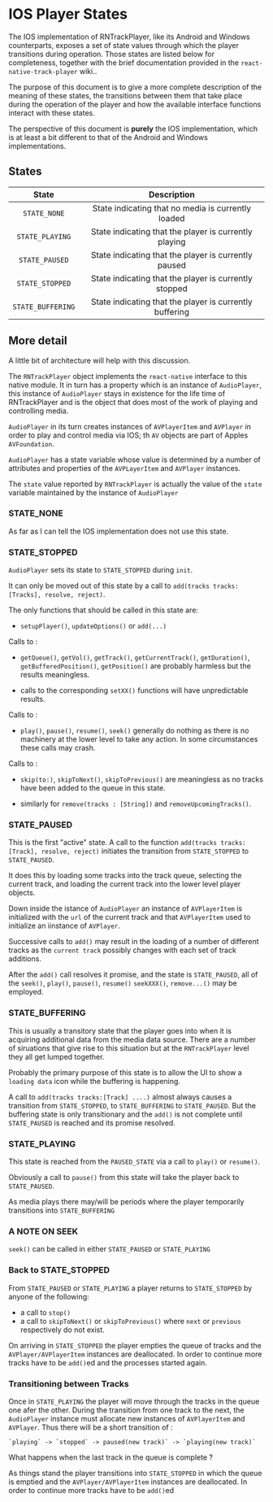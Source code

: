 # IOS Player States

The IOS implementation of RNTrackPlayer, like its Android and Windows counterparts, exposes a set of state values through which the player transitions during operation. Those states are listed below for completeness,
together with the brief documentation provided in the `react-native-track-player` wiki..

The purpose of this document is to give a more complete description of the meaning of these states, the transitions between them that take place during the operation of the player and how the available interface functions interact with these states.

The perspective of this document is __purely__ the IOS implementation, which is at least a bit different to that of the Android and Windows implementations. 


## States
| State          | Description                                           |
|:--------------:|:-----------------------------------------------------:|
|`STATE_NONE` | State indicating that no media is currently loaded |
|`STATE_PLAYING` |State indicating that the player is currently playing |
|`STATE_PAUSED` | State indicating that the player is currently paused |
|`STATE_STOPPED` |State indicating that the player is currently stopped |
|`STATE_BUFFERING` | State indicating that the player is currently buffering |

## More detail

A little bit of architecture will help with this discussion.

The `RNTrackPlayer` object implements the `react-native` interface to this native module. It in turn
has a property which is an instance of `AudioPlayer`, this  instance of `AudioPlayer` stays in existence for the life time of RNTrackPlayer and is the object that does most of the work of playing and controlling media.

`AudioPlayer` in its turn creates instances of `AVPlayerItem` and `AVPlayer` in order to play and control media via IOS; th `AV` objects are part of Apples `AVFoundation`.

`AudioPlayer` has a state variable whose value is determined by a number of attributes and properties of the `AVPLayerItem` and `AVPlayer` instances.

The `state` value reported by `RNTrackPlayer` is actually the value of the `state` variable maintained by the instance of `AudioPlayer`

### STATE_NONE

As far as I can tell the IOS implementation does not use this state.

### STATE_STOPPED

`AudioPlayer` sets its state to `STATE_STOPPED` during `init`. 

It can only be moved out of this state by a call to `add(tracks tracks:[Tracks], resolve, reject)`.

The only functions that should be called in this state are:

-	`setupPlayer()`, `updateOptions()` or `add(...)`

Calls to :

-	`getQueue()`, `getVol()`, `getTrack()`, `getCurrentTrack()`, `getDuration()`, `getBufferedPosition()`, `getPosition()`  are probably harmless but the results meaningless.

-	calls to the corresponding `setXX()` functions will have unpredictable results.

Calls to :

-	`play()`, `pause()`, `resume()`, `seek()` generally do nothing as there is no machinery at the lower level to take any action. In some circumstances these calls may crash.

Calls to :

-	`skip(to:)`, `skipToNext()`, `skipToPrevious()` are meaningless as no tracks have been added to the queue in this state.

-	similarly for `remove(tracks : [String])` and `removeUpcomingTracks()`.

### STATE_PAUSED

This is the first "active" state. A call to the function `add(tracks tracks:[Track], resolve, reject)` initiates the transition from `STATE_STOPPED` to `STATE_PAUSED`.

It does this by loading some tracks into the track queue, selecting the current track, and loading the current track into the lower level player objects.

Down inside the istance of `AudioPlayer` an instance of `AVPlayerItem` is initialized with the `url` of the current track and that `AVPlayerItem` used to initialize an iinstance of `AVPlayer`.

Successive calls to `add()` may result in the loading of a number of different tracks as the `current track` possibly changes with each set of track additions.

After the `add()` call resolves it promise, and the state is `STATE_PAUSED`, all of the `seek()`, `play()`, `pause()`, `resume()` `seekXXX()`, `remove...()` may be employed.

### STATE_BUFFERING 

This is usually a transitory state that the player goes into when it is acquiring additional data from the media data source. There are a number of siruations that give rise to this situation but at the `RNTrackPlayer` level they all get lumped together.

Probably the primary purpose of this state is to allow the UI to show a `loading data` icon while the buffering is happening.

A call to `add(tracks tracks:[Track] ....)` almost always causes a transition from `STATE_STOPPED`, to `STATE_BUFFERING` to `STATE_PAUSED`. But the buffering state is only transitionary and the `add()` is not complete until `STATE_PAUSED` is reached and its promise resolved. 

### STATE_PLAYING

This state is reached from the `PAUSED_STATE` via a call to `play()` or `resume()`.

Obviously a call to `pause()` from this state will take the player back to `STATE_PAUSED`.

As media plays there may/will be periods where the player temporarily transitions into `STATE_BUFFERING`

### A NOTE ON SEEK

`seek()` can be called in either `STATE_PAUSED` or `STATE_PLAYING`



### Back to STATE_STOPPED

From `STATE_PAUSED` or `STATE_PLAYING` a player returns to `STATE_STOPPED` by anyone of the following:

-	a call to `stop()`
- 	a call to `skipToNext()` or `skipToPrevious()` where `next` or `previous` respectively do not exist. 

On arriving in `STATE_STOPPED` the player empties the queue of tracks and the `AVPlayer/AVPlayerItem` instances are deallocated. In order to continue more tracks have to be `add()`ed and the processes started again.

### Transitioning between Tracks

Once in `STATE_PLAYING` the player will move through the tracks in the queue one afer the other. During the transition from one track to the next, the `AudioPlayer` instance must allocate new instances of `AVPlayerItem` and `AVPlayer`. Thus there will be a short transition of :

	`playing` -> `stopped` -> paused(new track)` -> `playing(new track)`
	
What happens when the last track in the queue is complete ?

As things stand the player transitions into `STATE_STOPPED` in which the queue is emptied and the `AVPlayer/AVPlayerItem` instances are deallocated. In order to continue more tracks have to be `add()`ed 